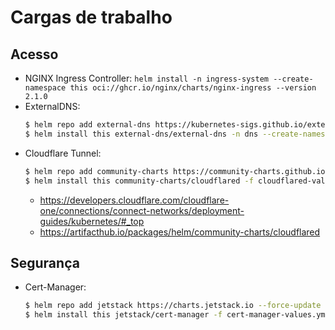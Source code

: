 # Cargas de trabalho

## Acesso

- NGINX Ingress Controller: `helm install -n ingress-system --create-namespace this oci://ghcr.io/nginx/charts/nginx-ingress --version 2.1.0`
- ExternalDNS:
    ```bash
    $ helm repo add external-dns https://kubernetes-sigs.github.io/external-dns/
    $ helm install this external-dns/external-dns -n dns --create-namespace --version 1.14.5
    ```
- Cloudflare Tunnel:
    ```bash
    $ helm repo add community-charts https://community-charts.github.io/helm-charts
    $ helm install this community-charts/cloudflared -f cloudflared-values.yml -n tunneling --create-namespace --version 2.0.7
    ```
    - https://developers.cloudflare.com/cloudflare-one/connections/connect-networks/deployment-guides/kubernetes/#_top
    - https://artifacthub.io/packages/helm/community-charts/cloudflared

## Segurança

- Cert-Manager:
    ```bash
    $ helm repo add jetstack https://charts.jetstack.io --force-update
    $ helm install this jetstack/cert-manager -f cert-manager-values.yml --namespace cert-manager --create-namespace --version v1.18.0
    ```
